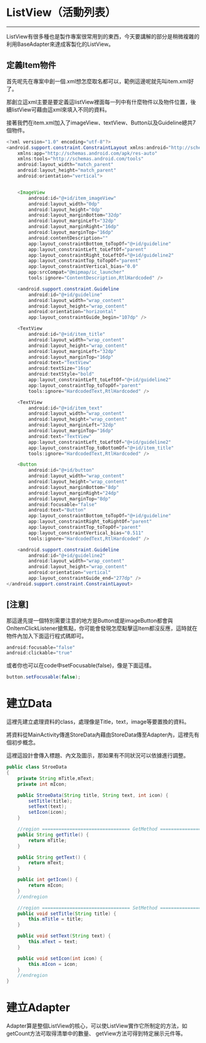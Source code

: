 # ListView（活動列表）

---

ListView有很多種也是製作專案很常用到的東西，今天要講解的部分是稍微複雜的利用BaseAdapter來達成客製化的ListView。

## 定義Item物件

首先呢先在專案中創一個.xml想怎麼取名都可以，範例這邊呢就先叫item.xml好了。

那創立這xml主要是要定義這listView裡面每一列中有什麼物件以及物件位置，後續listView可藉由這xml來填入不同的資料。

接著我們在item.xml加入了imageView、textView、Button以及Guideline總共7個物件。

```java
<?xml version="1.0" encoding="utf-8"?>
<android.support.constraint.ConstraintLayout xmlns:android="http://schemas.android.com/apk/res/android"
    xmlns:app="http://schemas.android.com/apk/res-auto"
    xmlns:tools="http://schemas.android.com/tools"
    android:layout_width="match_parent"
    android:layout_height="match_parent"
    android:orientation="vertical">


    <ImageView
        android:id="@+id/item_imageView"
        android:layout_width="0dp"
        android:layout_height="0dp"
        android:layout_marginBottom="32dp"
        android:layout_marginLeft="32dp"
        android:layout_marginRight="16dp"
        android:layout_marginTop="16dp"
        android:contentDescription=""
        app:layout_constraintBottom_toTopOf="@+id/guideline"
        app:layout_constraintLeft_toLeftOf="parent"
        app:layout_constraintRight_toLeftOf="@+id/guideline2"
        app:layout_constraintTop_toTopOf="parent"
        app:layout_constraintVertical_bias="0.0"
        app:srcCompat="@mipmap/ic_launcher"
        tools:ignore="ContentDescription,RtlHardcoded" />

    <android.support.constraint.Guideline
        android:id="@+id/guideline"
        android:layout_width="wrap_content"
        android:layout_height="wrap_content"
        android:orientation="horizontal"
        app:layout_constraintGuide_begin="107dp" />

    <TextView
        android:id="@+id/item_title"
        android:layout_width="wrap_content"
        android:layout_height="wrap_content"
        android:layout_marginLeft="32dp"
        android:layout_marginTop="16dp"
        android:text="TextView"
        android:textSize="16sp"
        android:textStyle="bold"
        app:layout_constraintLeft_toLeftOf="@+id/guideline2"
        app:layout_constraintTop_toTopOf="parent"
        tools:ignore="HardcodedText,RtlHardcoded" />

    <TextView
        android:id="@+id/item_text"
        android:layout_width="wrap_content"
        android:layout_height="wrap_content"
        android:layout_marginLeft="32dp"
        android:layout_marginTop="16dp"
        android:text="TextView"
        app:layout_constraintLeft_toLeftOf="@+id/guideline2"
        app:layout_constraintTop_toBottomOf="@+id/item_title"
        tools:ignore="HardcodedText,RtlHardcoded" />

    <Button
        android:id="@+id/button"
        android:layout_width="wrap_content"
        android:layout_height="wrap_content"
        android:layout_marginBottom="8dp"
        android:layout_marginRight="24dp"
        android:layout_marginTop="8dp"
        android:focusable="false"
        android:text="Button"
        app:layout_constraintBottom_toTopOf="@+id/guideline"
        app:layout_constraintRight_toRightOf="parent"
        app:layout_constraintTop_toTopOf="parent"
        app:layout_constraintVertical_bias="0.511"
        tools:ignore="HardcodedText,RtlHardcoded" />

    <android.support.constraint.Guideline
        android:id="@+id/guideline2"
        android:layout_width="wrap_content"
        android:layout_height="wrap_content"
        android:orientation="vertical"
        app:layout_constraintGuide_end="277dp" />
</android.support.constraint.ConstraintLayout>
```

## \[注意\]

那這邊先提一個特別需要注意的地方是Button或是imageButton都會與OnItemClickListener搶焦點，你可能會發現怎麼點擊這Item都沒反應，這時就在物件內加入下面這行程式碼即可。

```java
android:focusable="false"
android:clickable="true"
```

或者你也可以在code中setFocusable\(false\)，像是下面這樣。

```java
button.setFocusable(false);
```

# 建立Data

這裡先建立處理資料的class，處理像是Title，text，image等要置換的資料。

將資料從MainActivity傳進StoreData內藉由StoreData傳至Adapter內，這裡先有個初步概念。

這裡這設計會傳入標題、內文及圖示，那如果有不同狀況可以依據進行調整。

```java
public class StroeData
{
    private String mTitle,mText;
    private int mIcon;

    public StroeData(String title, String text, int icon) {
        setTitle(title);
        setText(text);
        setIcon(icon);
    }

    //region ================================ GetMethod ============================================
    public String getTitle() {
        return mTitle;
    }

    public String getText() {
        return mText;
    }

    public int getIcon() {
        return mIcon;
    }
    //endregion

    //region ================================ SetMethod ============================================
    public void setTitle(String title) {
        this.mTitle = title;
    }

    public void setText(String text) {
        this.mText = text;
    }

    public void setIcon(int icon) {
        this.mIcon = icon;
    }
    //endregion
}
```

# 建立Adapter

Adapter算是整個ListView的核心，可以使ListView實作它所制定的方法，如getCount方法可取得清單中的數量、	getView方法可得到特定展示元件等。

